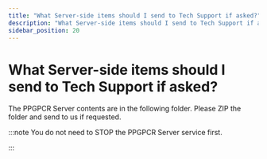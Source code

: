 ```yaml
---
title: "What Server-side items should I send to Tech Support if asked?"
description: "What Server-side items should I send to Tech Support if asked?"
sidebar_position: 20
---
```


# What Server-side items should I send to Tech Support if asked?

The PPGPCR Server contents are in the following folder. Please ZIP the folder and send to us if
requested.

:::note
You do not need to STOP the PPGPCR Server service first.

:::

